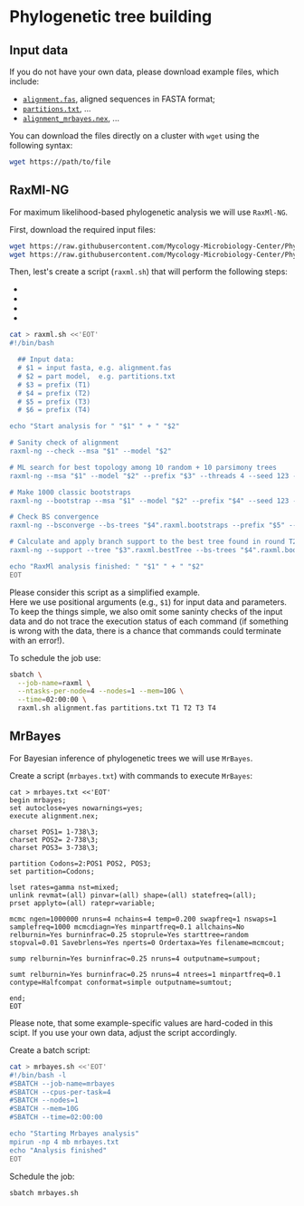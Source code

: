 # Phylogenetic tree building

## Input data

If you do not have your own data, please download example files, which include:<br/>
- [`alignment.fas`](https://raw.githubusercontent.com/Mycology-Microbiology-Center/Phylo2021/main/data/alignment.fas), aligned sequences in FASTA format;<br/>
- [`partitions.txt`](https://raw.githubusercontent.com/Mycology-Microbiology-Center/Phylo2021/main/data/partitions.txt), ...<br/>
- [`alignment_mrbayes.nex`](https://raw.githubusercontent.com/Mycology-Microbiology-Center/Phylo2021/main/data/alignment_mrbayes.nex), ...<br/>


You can download the files directly on a cluster with `wget` using the following syntax:
```bash
wget https://path/to/file
```


## RaxMl-NG

For maximum likelihood-based phylogenetic analysis we will use `RaxMl-NG`.<br/>

First, download the required input files:<br/>
```bash
wget https://raw.githubusercontent.com/Mycology-Microbiology-Center/Phylo2021/main/data/alignment.fas
wget https://raw.githubusercontent.com/Mycology-Microbiology-Center/Phylo2021/main/data/partitions.txt
```

Then, lest's create a script (`raxml.sh`) that will perform the following steps:<br/>

-
-
-
-


```bash
cat > raxml.sh <<'EOT'
#!/bin/bash

  ## Input data:
  # $1 = input fasta, e.g. alignment.fas
  # $2 = part model,  e.g. partitions.txt
  # $3 = prefix (T1)
  # $4 = prefix (T2)
  # $5 = prefix (T3)
  # $6 = prefix (T4)

echo "Start analysis for " "$1" " + " "$2"

# Sanity check of alignment
raxml-ng --check --msa "$1" --model "$2"

# ML search for best topology among 10 random + 10 parsimony trees
raxml-ng --msa "$1" --model "$2" --prefix "$3" --threads 4 --seed 123 --brlen scaled 

# Make 1000 classic bootstraps
raxml-ng --bootstrap --msa "$1" --model "$2" --prefix "$4" --seed 123 --threads 2 --bs-trees 1000

# Check BS convergence
raxml-ng --bsconverge --bs-trees "$4".raxml.bootstraps --prefix "$5" --seed 123 --threads 4 --bs-cutoff 0.01

# Calculate and apply branch support to the best tree found in round T2 ("$4")
raxml-ng --support --tree "$3".raxml.bestTree --bs-trees "$4".raxml.bootstraps --prefix "$6" --threads 4

echo "RaxMl analysis finished: " "$1" " + " "$2"
EOT
```
Please consider this script as a simplified example.<br/>
Here we use positional arguments (e.g., `$1`) for input data and parameters.<br/>
To keep the things simple, we also omit some saninty checks of the input data and do not trace the execution status of each command (if something is wrong with the data, there is a chance that commands could terminate with an error!).


To schedule the job use:
```bash
sbatch \
  --job-name=raxml \
  --ntasks-per-node=4 --nodes=1 --mem=10G \
  --time=02:00:00 \
  raxml.sh alignment.fas partitions.txt T1 T2 T3 T4
```



## MrBayes

For Bayesian inference of phylogenetic trees we will use `MrBayes`.<br/>

Create a script (`mrbayes.txt`) with commands to execute `MrBayes`:
```
cat > mrbayes.txt <<'EOT'
begin mrbayes;
set autoclose=yes nowarnings=yes;
execute alignment.nex;

charset POS1= 1-738\3;
charset POS2= 2-738\3;
charset POS3= 3-738\3;

partition Codons=2:POS1 POS2, POS3;
set partition=Codons;

lset rates=gamma nst=mixed;
unlink revmat=(all) pinvar=(all) shape=(all) statefreq=(all);    
prset applyto=(all) ratepr=variable;

mcmc ngen=1000000 nruns=4 nchains=4 temp=0.200 swapfreq=1 nswaps=1 samplefreq=1000 mcmcdiagn=Yes minpartfreq=0.1 allchains=No relburnin=Yes burninfrac=0.25 stoprule=Yes starttree=random stopval=0.01 Savebrlens=Yes nperts=0 Ordertaxa=Yes filename=mcmcout;

sump relburnin=Yes burninfrac=0.25 nruns=4 outputname=sumpout;  

sumt relburnin=Yes burninfrac=0.25 nruns=4 ntrees=1 minpartfreq=0.1 contype=Halfcompat conformat=simple outputname=sumtout;

end;
EOT
```
Please note, that some example-specific values are hard-coded in this scipt. If you use your own data, adjust the script accordingly.


Create a batch script:
```bash
cat > mrbayes.sh <<'EOT'
#!/bin/bash -l
#SBATCH --job-name=mrbayes
#SBATCH --cpus-per-task=4
#SBATCH --nodes=1
#SBATCH --mem=10G
#SBATCH --time=02:00:00

echo "Starting Mrbayes analysis"
mpirun -np 4 mb mrbayes.txt
echo "Analysis finished"
EOT
```



Schedule the job:
```bash
sbatch mrbayes.sh
```

